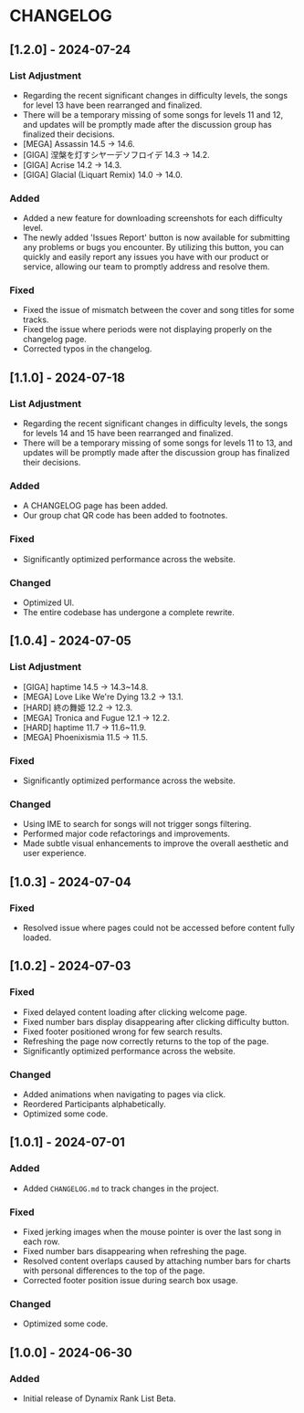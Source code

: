 # CHANGELOG

## [1.2.0] - 2024-07-24

### List Adjustment

-   Regarding the recent significant changes in difficulty levels, the songs for level 13 have been rearranged and finalized.
-   There will be a temporary missing of some songs for levels 11 and 12, and updates will be promptly made after the discussion group has finalized their decisions.
-   [MEGA] Assassin 14.5 → 14.6.
-   [GIGA] 涅槃を灯すシヤ一デソフロイデ 14.3 → 14.2.
-   [GIGA] Acrise 14.2 → 14.3.
-   [GIGA] Glacial (Liquart Remix) 14.0 → 14.0.

### Added

-   Added a new feature for downloading screenshots for each difficulty level.
-   The newly added 'Issues Report' button is now available for submitting any problems or bugs you encounter. By utilizing this button, you can quickly and easily report any issues you have with our product or service, allowing our team to promptly address and resolve them.

### Fixed

-   Fixed the issue of mismatch between the cover and song titles for some tracks.
-   Fixed the issue where periods were not displaying properly on the changelog page.
-   Corrected typos in the changelog.

## [1.1.0] - 2024-07-18

### List Adjustment

-   Regarding the recent significant changes in difficulty levels, the songs for levels 14 and 15 have been rearranged and finalized.
-   There will be a temporary missing of some songs for levels 11 to 13, and updates will be promptly made after the discussion group has finalized their decisions.

### Added

-   A CHANGELOG page has been added.
-   Our group chat QR code has been added to footnotes.

### Fixed

-   Significantly optimized performance across the website.

### Changed

-   Optimized UI.
-   The entire codebase has undergone a complete rewrite.

## [1.0.4] - 2024-07-05

### List Adjustment

-   [GIGA] haptime 14.5 → 14.3~14.8.
-   [MEGA] Love Like We're Dying 13.2 → 13.1.
-   [HARD] 終の舞姫 12.2 → 12.3.
-   [MEGA] Tronica and Fugue 12.1 → 12.2.
-   [HARD] haptime 11.7 → 11.6~11.9.
-   [MEGA] Phoenixismia 11.5 → 11.5.

### Fixed

-   Significantly optimized performance across the website.

### Changed

-   Using IME to search for songs will not trigger songs filtering.
-   Performed major code refactorings and improvements.
-   Made subtle visual enhancements to improve the overall aesthetic and user experience.

## [1.0.3] - 2024-07-04

### Fixed

-   Resolved issue where pages could not be accessed before content fully loaded.

## [1.0.2] - 2024-07-03

### Fixed

-   Fixed delayed content loading after clicking welcome page.
-   Fixed number bars display disappearing after clicking difficulty button.
-   Fixed footer positioned wrong for few search results.
-   Refreshing the page now correctly returns to the top of the page.
-   Significantly optimized performance across the website.

### Changed

-   Added animations when navigating to pages via click.
-   Reordered Participants alphabetically.
-   Optimized some code.

## [1.0.1] - 2024-07-01

### Added

-   Added `CHANGELOG.md` to track changes in the project.

### Fixed

-   Fixed jerking images when the mouse pointer is over the last song in each row.
-   Fixed number bars disappearing when refreshing the page.
-   Resolved content overlaps caused by attaching number bars for charts with personal differences to the top of the page.
-   Corrected footer position issue during search box usage.

### Changed

-   Optimized some code.

## [1.0.0] - 2024-06-30

### Added

-   Initial release of Dynamix Rank List Beta.
